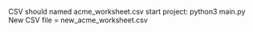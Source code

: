CSV should named acme_worksheet.csv
start project:
	python3 main.py
New CSV file = new_acme_worksheet.csv
